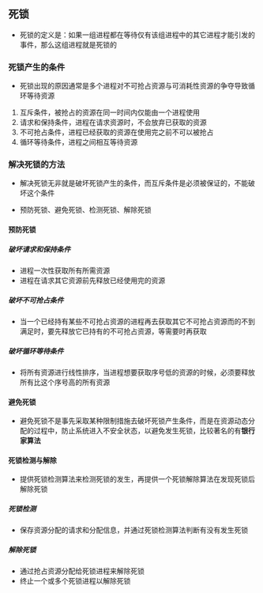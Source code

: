 ## 死锁

- 死锁的定义是：如果一组进程都在等待仅有该组进程中的其它进程才能引发的事件，那么这组进程就是死锁的

### 死锁产生的条件

- 死锁出现的原因通常是多个进程对不可抢占资源与可消耗性资源的争夺导致循环等待资源

1. 互斥条件，被抢占的资源在同一时间内仅能由一个进程使用
2. 请求和保持条件，进程在请求资源时，不会放弃已获取的资源
3. 不可抢占条件，进程已经获取的资源在使用完之前不可以被抢占
4. 循环等待条件，进程之间相互等待资源



### 解决死锁的方法

- 解决死锁无非就是破坏死锁产生的条件，而互斥条件是必须被保证的，不能破坏这个条件

- 预防死锁、避免死锁、检测死锁、解除死锁

#### 预防死锁

##### 破坏*请求和保持条件*

- 进程一次性获取所有所需资源
- 进程在请求其它资源前先释放已经使用完的资源

##### 破坏*不可抢占条件*

- 当一个已经持有某些不可抢占资源的进程再去获取其它不可抢占资源而的不到满足时，要先释放它已持有的不可抢占资源，等需要时再获取

##### 破坏*循环等待条件*

- 将所有资源进行线性排序，当进程想要获取序号低的资源的时候，必须要释放所有比这个序号高的所有资源



#### 避免死锁

- 避免死锁不是事先采取某种限制措施去破坏死锁产生条件，而是在资源动态分配的过程中，防止系统进入不安全状态，以避免发生死锁，比较著名的有**银行家算法**



#### 死锁检测与解除

- 提供死锁检测算法来检测死锁的发生，再提供一个死锁解除算法在发现死锁后解除死锁

##### 死锁检测

- 保存资源分配的请求和分配信息，并通过死锁检测算法判断有没有发生死锁

##### 解除死锁

- 通过抢占资源分配给死锁进程来解除死锁
- 终止一个或多个死锁进程以解除死锁